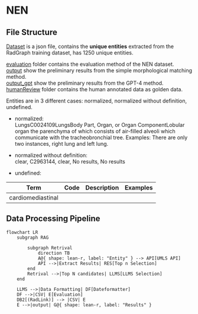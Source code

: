 # NEN
## File Structure
 [Dataset](resource/unique_entities_set.json) is a json file, contains the **unique entities** extracted from the RadGraph training dataset, has 1250 unique entities.


[evaluation](evaluation.ipynb) folder contains the evaluation method of the NEN dataset.  
[output](resource/simple/output.csv) show the preliminary results from the simple morphological matching method.  
[output_gpt](resource/gpt/output_gpt.csv) show the preliminary results from the GPT-4 method.  
[humanReview](humanReview/reviewed.xlsx) folder contains the human annotated data as golden data.

Entities are in 3 different cases: normalized, normalized without definition, undefined.

- normalized:  
    LungsC0024109LungsBody Part, Organ, or Organ ComponentLobular organ the parenchyma of which consists of air-filled alveoli which communicate with the tracheobronchial tree. Examples: There are only two instances, right lung and left lung.
- normalized without definition:  
    clear, C2963144, clear, No results, No results
    
- undefined:

| Term              | Code | Description | Examples |
|-------------------|------|-------------|----------|
| cardiomediastinal |      |             |          |

<!-- 
TODO 
entity_nor 代码。
llama的方案
 -->


## Data Processing Pipeline

```mermaid
flowchart LR
    subgraph RAG

        subgraph Retrival
            direction TB
            A@{ shape: lean-r, label: "Entity" } --> API[UMLS API]
            API -->|Extract Results| RES[Top n Selection]
        end
        Retrival -->|Top N candidates| LLMS[LLMS Selection]
    end

    LLMS -->|Data Formatting| DF[Dateformatter]
    DF -->|CSV| E[Evaluation]
    DB2[(RadLink)] --> |CSV| E
    E -->|output| G@{ shape: lean-r, label: "Results" }
```
